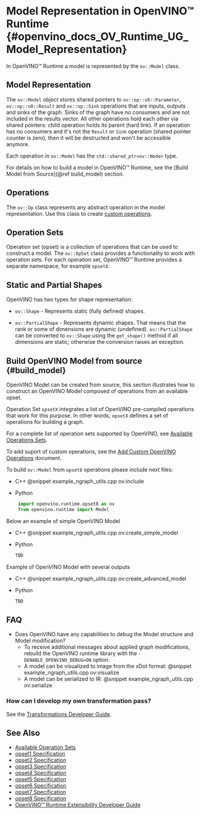 # Model Representation in OpenVINO™ Runtime {#openvino_docs_OV_Runtime_UG_Model_Representation}

In OpenVINO™ Runtime a model is represented by the `ov::Model` class.

## Model Representation

The `ov::Model` object stores shared pointers to `ov::op::v0::Parameter`, `ov::op::v0::Result` and `ov::op::Sink` operations that are inputs, outputs and sinks of the graph.
Sinks of the graph have no consumers and are not included in the results vector. All other operations hold each other via shared pointers: child operation holds its parent (hard link). If an operation has no consumers and it's not the `Result` or `Sink` operation
(shared pointer counter is zero), then it will be destructed and won't be accessible anymore. 

Each operation in `ov::Model` has the `std::shared_ptr<ov::Node>` type.

For details on how to build a model in OpenVINO™ Runtime, see the [Build Model from Source](@ref build_model) section.

## Operations

The `ov::Op` class represents any abstract operation in the model representation. Use this class to create [custom operations](../OV_Runtime_UG/Extensibility_DG/AddingNGraphOps.md).

## Operation Sets

Operation set (opset) is a collection of operations that can be used to construct a model. The `ov::OpSet` class  provides a functionality to work with operation sets.
For each operation set, OpenVINO™ Runtime provides a separate namespace, for example  `opset8`.

## Static and Partial Shapes

OpenVINO has two types for shape representation: 

* `ov::Shape` - Represents static (fully defined) shapes.

* `ov::PartialShape` - Represents dynamic shapes. That means that the rank or some of dimensions are dynamic (undefined). `ov::PartialShape` can be converted to `ov::Shape` using the `get_shape()` method if all dimensions are static; otherwise the conversion raises an exception.


## Build OpenVINO Model from source {#build_model}

OpenVINO Model can be created from source, this section illustrates how to construct an OpenVINO Model composed of operations from an available opset.

Operation Set `opsetX` integrates a list of OpenVINO pre-compiled operations that work for this purpose. In other words, `opsetX` defines a set of operations for building a graph.

For a complete list of operation sets supported by OpenVINO, see [Available Operations Sets](../ops/opset.md).

To add suport of custom operations, see the [Add Custom OpenVINO Operations](../OV_Runtime_UG/Extensibility_DG/Intro.md) document.

To build `ov::Model` from `opset8` operations please include next files:

 - C++
      @snippet example_ngraph_utils.cpp ov:include

 - Python
     ```python
      import openvino.runtime.opset8 as ov
      from openvino.runtime import Model
      ```

Below an example of simple OpenVINO Model

 - C++
      @snippet example_ngraph_utils.cpp ov:create_simple_model

 - Python
     ```python
     TBD
      ```


Example of OpenVINO Model with several outputs

 - C++
      @snippet example_ngraph_utils.cpp ov:create_advanced_model

 - Python
     ```python
     TBD
      ```

## FAQ

 - Does OpenVINO have any capabilities to debug the Model structure and Model modification?
   - To receive additional messages about applied graph modifications, rebuild the OpenVINO runtime library with the `-DENABLE_OPENVINO_DEBUG=ON` option.
   - A model can be visualized to image from the xDot format:
    @snippet example_ngraph_utils.cpp ov:visualize
   - A model can be serialized to IR:
    @snippet example_ngraph_utils.cpp ov:serialize
### How can I develop my own transformation pass?
   See the [Transformations Developer Guide](./nGraphTransformation.md).

## See Also

* [Available Operation Sets](../ops/opset.md)
* [opset1 Specification](../ops/opset1.md)
* [opset2 Specification](../ops/opset2.md)
* [opset3 Specification](../ops/opset3.md)
* [opset4 Specification](../ops/opset4.md)
* [opset5 Specification](../ops/opset5.md)
* [opset6 Specification](../ops/opset6.md)
* [opset7 Specification](../ops/opset7.md)
* [opset8 Specification](../ops/opset8.md)
* [OpenVINO™ Runtime Extensibility Developer Guide](../OV_Runtime_UG/Extensibility_DG/Intro.md)
